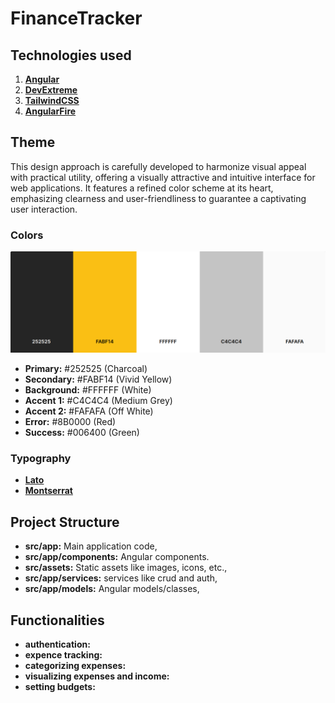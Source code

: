 # FinanceTracker

## Technologies used

1. [**Angular**](https://angular.io/)
2. [**DevExtreme**](https://js.devexpress.com/Angular/)
3. [**TailwindCSS**](https://tailwindcss.com/docs/guides/angular)
4. [**AngularFire**](https://firebaseopensource.com/projects/angular/angularfire2/)

## Theme

This design approach is carefully developed to harmonize visual appeal with practical utility, offering a visually attractive and intuitive interface for web applications. It features a refined color scheme at its heart, emphasizing clearness and user-friendliness to guarantee a captivating user interaction.

### Colors

![theme colors](<Screenshot from 2024-02-05 21-30-10.png>)

- **Primary:** #252525 (Charcoal)
- **Secondary:** #FABF14 (Vivid Yellow)
- **Background:** #FFFFFF (White)
- **Accent 1:** #C4C4C4 (Medium Grey)
- **Accent 2:** #FAFAFA (Off White)
- **Error:** #8B0000 (Red)
- **Success:** #006400 (Green)

### Typography

- **[Lato](https://fonts.google.com/specimen/Lato)**
- **[Montserrat](https://fonts.google.com/specimen/Montserrat?query=mon)**

## Project Structure

- **src/app:** Main application code,
- **src/app/components:** Angular components.
- **src/assets:** Static assets like images, icons, etc.,
- **src/app/services:** services like crud and auth,
- **src/app/models:** Angular models/classes,

## Functionalities

- **authentication:**
- **expence tracking:**
- **categorizing expenses:**
- **visualizing expenses and income:**
- **setting budgets:**

